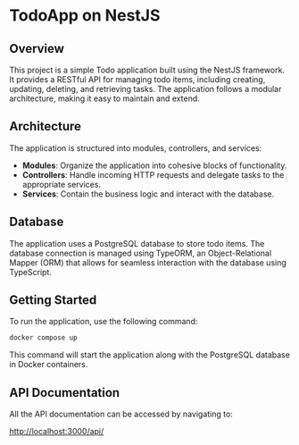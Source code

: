 # TodoApp on NestJS

## Overview

This project is a simple Todo application built using the NestJS framework. It provides a RESTful API for managing todo items, including creating, updating, deleting, and retrieving tasks. The application follows a modular architecture, making it easy to maintain and extend.

## Architecture

The application is structured into modules, controllers, and services:
- **Modules**: Organize the application into cohesive blocks of functionality.
- **Controllers**: Handle incoming HTTP requests and delegate tasks to the appropriate services.
- **Services**: Contain the business logic and interact with the database.

## Database

The application uses a PostgreSQL database to store todo items. The database connection is managed using TypeORM, an Object-Relational Mapper (ORM) that allows for seamless interaction with the database using TypeScript.

## Getting Started

To run the application, use the following command:

```bash
docker compose up
```

This command will start the application along with the PostgreSQL database in Docker containers.

## API Documentation

All the API documentation can be accessed by navigating to:

[http://localhost:3000/api/](http://localhost:3000/api/)